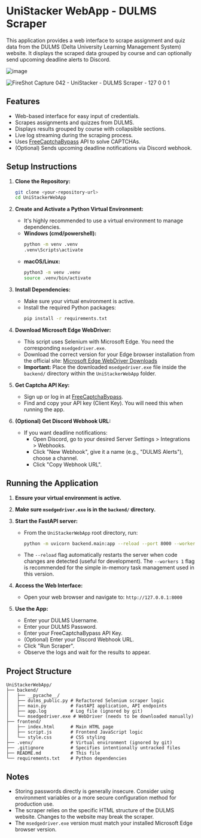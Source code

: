# UniStacker WebApp - DULMS Scraper

This application provides a web interface to scrape assignment and quiz data from the DULMS (Delta University Learning Management System) website. It displays the scraped data grouped by course and can optionally send upcoming deadline alerts to Discord.

![image](https://github.com/user-attachments/assets/166e685d-40c8-4e6f-ac6f-e7fc8b3651f3)

![FireShot Capture 042 - UniStacker - DULMS Scraper -  127 0 0 1](https://github.com/user-attachments/assets/d1bfd828-d40b-4512-a1f8-fc972d359bfa)


## Features

*   Web-based interface for easy input of credentials.
*   Scrapes assignments and quizzes from DULMS.
*   Displays results grouped by course with collapsible sections.
*   Live log streaming during the scraping process.
*   Uses [FreeCaptchaBypass](https://freecaptchabypass.com/cp/index) API to solve CAPTCHAs.
*   (Optional) Sends upcoming deadline notifications via Discord webhook.

## Setup Instructions

1.  **Clone the Repository:**
    ```bash
    git clone <your-repository-url>
    cd UniStackerWebApp
    ```

2.  **Create and Activate a Python Virtual Environment:**
    *   It's highly recommended to use a virtual environment to manage dependencies.
    *   **Windows (cmd/powershell):**
        ```bash
        python -m venv .venv
        .venv\Scripts\activate
        ```
    *   **macOS/Linux:**
        ```bash
        python3 -m venv .venv
        source .venv/bin/activate
        ```

3.  **Install Dependencies:**
    *   Make sure your virtual environment is active.
    *   Install the required Python packages:
        ```bash
        pip install -r requirements.txt
        ```

4.  **Download Microsoft Edge WebDriver:**
    *   This script uses Selenium with Microsoft Edge. You need the corresponding `msedgedriver.exe`.
    *   Download the correct version for your Edge browser installation from the official site: [Microsoft Edge WebDriver Downloads](https://developer.microsoft.com/en-us/microsoft-edge/tools/webdriver/)
    *   **Important:** Place the downloaded `msedgedriver.exe` file inside the `backend/` directory within the `UniStackerWebApp` folder.

5.  **Get Captcha API Key:**
    *   Sign up or log in at [FreeCaptchaBypass](https://freecaptchabypass.com/cp/index).
    *   Find and copy your API key (Client Key). You will need this when running the app.

6.  **(Optional) Get Discord Webhook URL:**
    *   If you want deadline notifications:
        *   Open Discord, go to your desired Server Settings > Integrations > Webhooks.
        *   Click "New Webhook", give it a name (e.g., "DULMS Alerts"), choose a channel.
        *   Click "Copy Webhook URL".

## Running the Application

1.  **Ensure your virtual environment is active.**
2.  **Make sure `msedgedriver.exe` is in the `backend/` directory.**
3.  **Start the FastAPI server:**
    *   From the `UniStackerWebApp` root directory, run:
        ```bash
        python -m uvicorn backend.main:app --reload --port 8000 --workers 1
        ```
    *   The `--reload` flag automatically restarts the server when code changes are detected (useful for development). The `--workers 1` flag is recommended for the simple in-memory task management used in this version.

4.  **Access the Web Interface:**
    *   Open your web browser and navigate to: `http://127.0.0.1:8000`

5.  **Use the App:**
    *   Enter your DULMS Username.
    *   Enter your DULMS Password.
    *   Enter your FreeCaptchaBypass API Key.
    *   (Optional) Enter your Discord Webhook URL.
    *   Click "Run Scraper".
    *   Observe the logs and wait for the results to appear.

## Project Structure

```
UniStackerWebApp/
├── backend/
│   ├── __pycache__/
│   ├── dulms_public.py # Refactored Selenium scraper logic
│   ├── main.py         # FastAPI application, API endpoints
│   ├── app.log         # Log file (ignored by git)
│   └── msedgedriver.exe # WebDriver (needs to be downloaded manually)
├── frontend/
│   ├── index.html      # Main HTML page
│   ├── script.js       # Frontend JavaScript logic
│   └── style.css       # CSS styling
├── .venv/              # Virtual environment (ignored by git)
├── .gitignore          # Specifies intentionally untracked files
├── README.md           # This file
└── requirements.txt    # Python dependencies
```

## Notes

*   Storing passwords directly is generally insecure. Consider using environment variables or a more secure configuration method for production use.
*   The scraper relies on the specific HTML structure of the DULMS website. Changes to the website may break the scraper.
*   The `msedgedriver.exe` version must match your installed Microsoft Edge browser version.
